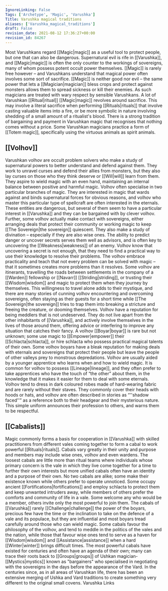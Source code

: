 ```yaml
---
IgnoreLinking: False
Tags: ['Archetype', 'Magic', 'Varushka']
Title: Varushka magical traditions
aliases: ['Varushka_magical_traditions']
draft: False
revision_date: 2021-08-12 17:36:27+00:00
revision_id: 84267
---
```


Most Varushkans regard [[Magic|magic]] as a useful tool to protect people, but one that can also be dangerous. Supernatural evil is rife in [[Varushka]], and [[Magic|magic]] is often the only counter to the workings of sovereigns, many of whom possess potent occult power themselves. [[Magic]] is rarely free however – and Varushkans understand that magical power often involves some sort of sacrifice. [[Magic]] is neither good nor evil – the same power that lets a [[Magician|magician]] bless crops and protect against monsters allows them to spread sickness or kill their enemies. As such magicians are treated with wary respect by sensible Varushkans.
A lot of Varushkan [[Ritual|ritual]] [[Magic|magic]] revolves around sacrifice. This may involve a literal sacrifice when performing [[Rituals|rituals]] that involve casting valuable items into a fire, or be more symbolic in nature involving shedding of a small amount of a ritualist's blood. There is a strong tradition of bargaining and payment in Varushkan magic that recognises that nothing comes without a price.
Some Varushkan magicians practice a form of [[Totem magic]], specifically using the virtuous animals as spirit animals.
## [[Volhov]]
Varushkan volhov are occult problem solvers who make a study of supernatural powers to better understand and defend against them. They work to unravel curses and defend their allies from monsters, but they also lay curses on those who they think deserve or [[Will|will]] learn from them. They aspire to wield magic with an even hand, maintaining an internal balance between positive and harmful magic.
Volhov often specialise in two particular branches of magic. They are interested in magic that wards against and binds supernatural forces for obvious reasons, and volhov who master this particular type of spellcraft are often interested in the eternals. These entities are dangerous, but several of them seem to have a particular interest in [[Varushka]] and they can be bargained with by clever volhov. Further, some volhov actually make contact with sovereigns, either arranging deals that protect their community or working magic to keep [[The Sovereign|the sovereign]] quiescent.
They also make a study of divination – especially if they are also wise ones. The ability to predict danger or uncover secrets serves them well as advisors, and is often key to uncovering the [[Weakness|weakness]] of an enemy. Volhov know that uncovering a secret is not enough, that they need to find a practical way to use their knowledge to resolve their problems. The volhov embrace practicality and teach that not every problem can be solved with magic – that it sometimes creates more problems than it resolves.
Some volhov are itinerants, travelling the roads between settlements in the company of a [[Warden]] fellowship or [[Navarr]] [[Striding|striding]], or trusting their [[Wisdom|wisdom]] and magic to protect them when they journey by themselves. This willingness to travel alone adds to their mystique, and there are many stories of cunning volhov encountering and overcoming sovereigns, often staying as their guests for a short time while [[The Sovereign|the sovereign]] tries to trap them into breaking a stricture and freeing the creature, or dooming themselves.
Volhov have a reputation for being meddlers that is not undeserved. They do not live apart from the other inhabitants of [[Varushka]], and actively involve themselves in the lives of those around them, offering advice or interfering to improve any situation that catches their fancy. A volhov [[Boyar|boyar]] is rare but not unknown; some use magic to [[Empower|empower]] their [[Schlacta|schlacta]], or hire schlacta who possess practical magical talents of their own. Some volhov boyars have a bleak reputation for making deals with eternals and sovereigns that protect their people but leave the people of other valleys prey to monstrous depredations.
Volhov are usually aided by a younger apprentice who learns when and how to wield magic. It is common for volhov to possess [[Lineage|lineage]], and they often prefer to take apprentices who have the touch of “the other” about them, in the knowledge that it makes it easier for them to deal with some eternals. Volhov tend to dress in dark coloured robes made of hard-wearing fabric and are rarely without their staves. They commonly cover their heads with hoods or hats, and volhov are often described in stories as “''shadow faced''” as a reference both to their headgear and their mysterious nature. This simple uniform announces their profession to others, and warns them to be respectful.
## [[Cabalists]]
Magic commonly forms a basis for cooperation in [[Varushka]] with skilled practitioners from different vales coming together to form a cabal to work powerful [[Rituals|rituals]]. Cabals vary greatly in their unity and purpose and members may include wise ones, volhov and even wardens. The loosest cabals are little more than ritual teams where individuals whose primary concern is the vale in which they live come together for a time to further their own interests but more unified cabals often have an identity and a purpose of their own.
No two cabals are alike; some make their existence known while others prefer to operate unnoticed. Some occupy ancient [[Fortifications|fortifications]] and employ schlacta to protect them and keep unwanted intruders away, while members of others prefer the comforts and community of life in a vale. Some welcome any who would be a member, others invite only the most powerful to join them. The cabals of [[Varushka]] rarely [[Challenge|challenge]] the power of the boyars, precious few have the time or the inclination to take on the defence of a vale and its populace, but they are influential and most boyars tread carefully around those who can wield magic. Some cabals favour the philosophy of the volhov, and tend to meddle in the politics of the vales and the nation, while those that favour wise ones tend to serve as a haven for [[Wisdom|wisdom]] and [[Assistance|assistance]] when a hard [[Winter|winter]] brings difficult times.
The most powerful cabals have existed for centuries and often have an agenda of their own; many can trace their roots back to [[Groups|groups]] of Ushkan magician-[[Mystics|mystics]] known as "bargainers" who specialised in negotiating with the sovereigns in the days before the appearance of the Vard. In the centuries since, as in all areas of Varushkan life, there has been an extensive merging of Ushka and Vard traditions to create something very different to the original small covens. 
Varushka Links